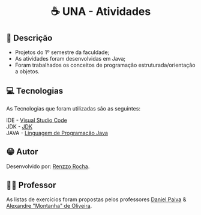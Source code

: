<h1 align="center"> ☕ UNA - Atividades

<h2 id=descricao> 📜 Descrição</h2>

- Projetos do 1º semestre da faculdade;
- As atividades foram desenvolvidas em Java;
- Foram trabalhados os conceitos de programação estruturada/orientação a objetos.

<h2 id=tecnologias> 💻 Tecnologias </h2>

As Tecnologias que foram utilizadas são as seguintes: 

IDE - <a href="https://code.visualstudio.com/download">Visual Studio Code</a>
<br>
JDK - <a href= "https://download.oracle.com/java/20/latest/jdk-20_linux-aarch64_bin.tar.gz (sha256)">JDK</a> 
<br>
JAVA - <a href="https://www.java.com/pt-BR/">Linguagem de Programação Java</a>

<h2 id=autor> 😁 Autor </h2>

Desenvolvido por: <a href="github.com/renzzodev" target="_blank">Renzzo Rocha</a>.

<h2 id=Professor> 👨‍🏫 Professor </h2>

As listas de exercícios foram propostas pelos professores <a href="https://github.com/danhpaiva">Daniel Paiva</a> & <a href="https://github.com/alexmontanha" target="_blank">Alexandre "Montanha" de Oliveira</a>.
